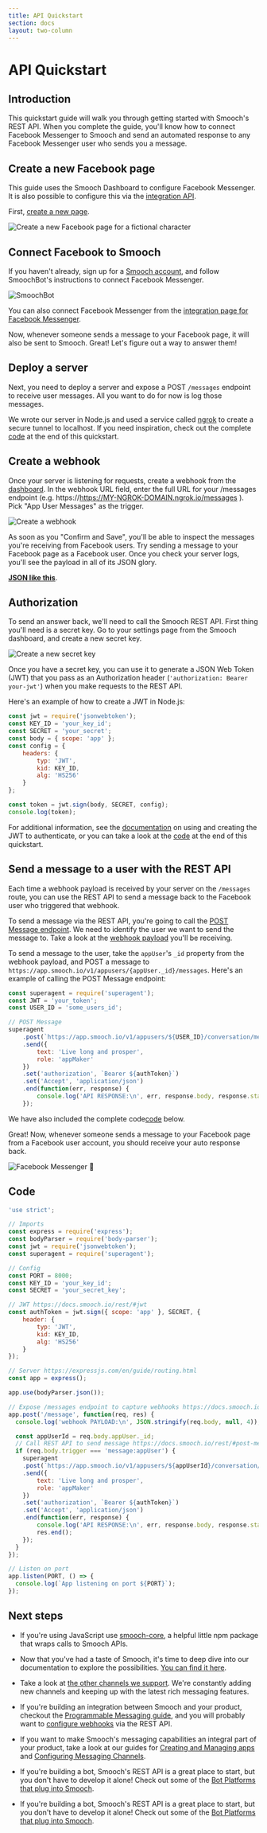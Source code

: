 ```yaml
---
title: API Quickstart
section: docs
layout: two-column
---
```


# API Quickstart

## Introduction

This quickstart guide will walk you through getting started with Smooch's REST API. When you complete the guide, you'll know how to connect Facebook Messenger to Smooch and send an automated response to any Facebook Messenger user who sends you a message.

## Create a new Facebook page

This guide uses the Smooch Dashboard to configure Facebook Messenger. It is also possible to configure this via the [integration API](https://docs.smooch.io/rest/#managed-accounts).

First, [create a new page](https://www.facebook.com/pages/create/).

![Create a new Facebook page for a fictional character](/images/create_facebook_page.png)

## Connect Facebook to Smooch

If you haven't already, sign up for a [Smooch account](https://app.smooch.io/), and follow SmoochBot's instructions to connect Facebook Messenger.

![SmoochBot](/images/smoochbot.png)

 You can also connect Facebook Messenger from the [integration page for Facebook Messenger](https://app.smooch.io/integrations/messenger).

Now, whenever someone sends a message to your Facebook page, it will also be sent to Smooch. Great! Let's figure out a way to answer them!

## Deploy a server

Next, you need to deploy a server and expose a POST `/messages` endpoint to receive user messages. All you want to do for now is log those messages.

We wrote our server in Node.js and used a service called [ngrok](https://ngrok.com/) to create a secure tunnel to localhost. If you need inspiration, check out the complete [code](#code) at the end of this quickstart.

## Create a webhook

Once your server is listening for requests, create a webhook from the [dashboard](https://app.smooch.io/integrations/webhook). In the webhook URL field, enter the full URL for your /messages endpoint (e.g. https://https://MY-NGROK-DOMAIN.ngrok.io/messages ). Pick "App User Messages" as the trigger.

![Create a webhook](/images/create_webhook.png)

As soon as you "Confirm and Save", you'll be able to inspect the messages you're receiving from Facebook users. Try sending a message to your Facebook page as a Facebook user. Once you check your server logs, you'll see the payload in all of its JSON glory.

**[JSON like this](https://docs.smooch.io/rest/#webhooks-payload)**.

## Authorization

To send an answer back, we'll need to call the Smooch REST API. First thing you'll need is a secret key. Go to your settings page from the Smooch dashboard, and create a new secret key.

![Create a new secret key](/images/create_secret_key.png)

Once you have a secret key, you can use it to generate a JSON Web Token (JWT) that you pass as an Authorization header (`'authorization: Bearer your-jwt'`) when you make requests to the REST API.

Here's an example of how to create a JWT in Node.js:

```javascript
const jwt = require('jsonwebtoken');
const KEY_ID = 'your_key_id';
const SECRET = 'your_secret';
const body = { scope: 'app' };
const config = {
    headers: {
        typ: 'JWT',
        kid: KEY_ID,
        alg: 'HS256'
    }
};

const token = jwt.sign(body, SECRET, config);
console.log(token);
```

For additional information, see the [documentation](https://docs.smooch.io/rest/#jwt) on using and creating the JWT to authenticate, or you can take a look at the [code](#code) at the end of this quickstart.

## Send a message to a user with the REST API

Each time a webhook payload is received by your server on the `/messages` route, you can use the REST API to send a message back to the Facebook user who triggered that webhook.

To send a message via the REST API, you're going to call the [POST Message endpoint](https://docs.smooch.io/rest/#post-message). We need to identify the user we want to send the message to. Take a look at the [webhook payload](https://docs.smooch.io/rest/#webhooks-payload) you'll be receiving.

To send a message to the user, take the `appUser`'s `_id` property from the webhook payload, and POST a message to `https://app.smooch.io/v1/appusers/{appUser._id}/messages`. Here's an example of calling the POST Message endpoint:

```javascript
const superagent = require('superagent');
const JWT = 'your_token';
const USER_ID = 'some_users_id';

// POST Message
superagent
    .post(`https://app.smooch.io/v1/appusers/${USER_ID}/conversation/messages`)
    .send({
        text: 'Live long and prosper',
        role: 'appMaker'
    })
    .set('authorization', `Bearer ${authToken}`)
    .set('Accept', 'application/json')
    .end(function(err, response) {
        console.log('API RESPONSE:\n', err, response.body, response.statusCode);
    });
```

We have also included the complete code[code](#code) below.

Great! Now, whenever someone sends a message to your Facebook page from a Facebook user account, you should receive your auto response back.

![Facebook Messenger 🎉](/images/facebook_conversation.png)

## Code

```javascript
'use strict';

// Imports
const express = require('express');
const bodyParser = require('body-parser');
const jwt = require('jsonwebtoken');
const superagent = require('superagent');

// Config
const PORT = 8000;
const KEY_ID = 'your_key_id';
const SECRET = 'your_secret_key';

// JWT https://docs.smooch.io/rest/#jwt
const authToken = jwt.sign({ scope: 'app' }, SECRET, {
    header: {
        typ: 'JWT',
        kid: KEY_ID,
        alg: 'HS256'
    }
});

// Server https://expressjs.com/en/guide/routing.html
const app = express();

app.use(bodyParser.json());

// Expose /messages endpoint to capture webhooks https://docs.smooch.io/rest/#webhooks-payload
app.post('/message', function(req, res) {
  console.log('webhook PAYLOAD:\n', JSON.stringify(req.body, null, 4));

  const appUserId = req.body.appUser._id;
  // Call REST API to send message https://docs.smooch.io/rest/#post-message
  if (req.body.trigger === 'message:appUser') {
    superagent
    .post(`https://app.smooch.io/v1/appusers/${appUserId}/conversation/messages`)
    .send({
        text: 'Live long and prosper',
        role: 'appMaker'
    })
    .set('authorization', `Bearer ${authToken}`)
    .set('Accept', 'application/json')
    .end(function(err, response) {
        console.log('API RESPONSE:\n', err, response.body, response.statusCode);
        res.end();
    });
  }
});

// Listen on port
app.listen(PORT, () => {
  console.log(`App listening on port ${PORT}`);
});
```

## Next steps

- If you're using JavaScript use [smooch-core](https://www.npmjs.com/package/smooch-core), a helpful little npm package that wraps calls to Smooch APIs.

- Now that you've had a taste of Smooch, it's time to deep dive into our documentation to explore the possibilities. [You can find it here](https://docs.smooch.io/rest/).

- Take a look at [the other channels we support](https://app.smooch.io/integrations/categories/customer-channels). We're constantly adding new channels and keeping up with the latest rich messaging features.

- If you're building an integration between Smooch and your product, checkout the [Programmable Messaging guide](/docs/sending-and-receiving-messages/), and you will probably want to [configure webhooks](https://docs.smooch.io/rest/#create-webhook) via the REST API.

- If you want to make Smooch's messaging capabilities an integral part of your product, take a look at our guides for [Creating and Managing apps](/docs/creating-and-managing-apps/) and
[Configuring Messaging Channels](/docs/configuring-messaging-channels/).

- If you're building a bot, Smooch's REST API is a great place to start, but you don't have to develop it alone! Check out some of the [Bot Platforms that plug into Smooch](https://app.smooch.io/integrations/categories/bot-platform).
- If you're building a bot, Smooch's REST API is a great place to start, but you don't have to develop it alone! Check out some of the [Bot Platforms that plug into Smooch](https://app.smooch.io/integrations/categories/bot-platform).
